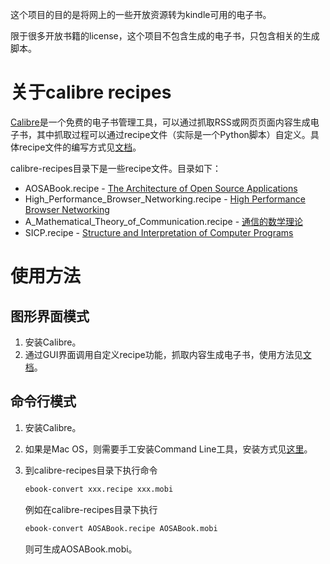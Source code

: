 这个项目的目的是将网上的一些开放资源转为kindle可用的电子书。

限于很多开放书籍的license，这个项目不包含生成的电子书，只包含相关的生成脚本。

# 关于calibre recipes

[Calibre](http://calibre-ebook.com/)是一个免费的电子书管理工具，可以通过抓取RSS或网页页面内容生成电子书，其中抓取过程可以通过recipe文件（实际是一个Python脚本）自定义。具体recipe文件的编写方式见[文档](http://manual.calibre-ebook.com/news.html)。

calibre-recipes目录下是一些recipe文件。目录如下：

+ AOSABook.recipe - [The Architecture of Open Source Applications](http://www.aosabook.org/en/index.html)
+ High\_Performance\_Browser\_Networking.recipe - [High Performance Browser Networking](http://chimera.labs.oreilly.com/books/1230000000545/index.html)
+ A\_Mathematical\_Theory\_of\_Communication.recipe - [通信的数学理论](http://www.ituring.com.cn/minibook/611)
+ SICP.recipe - [Structure and Interpretation of Computer Programs](http://mitpress.mit.edu/sicp/full-text/book/book.html)

# 使用方法

## 图形界面模式

1. 安装Calibre。
2. 通过GUI界面调用自定义recipe功能，抓取内容生成电子书，使用方法见[文档](http://manual.calibre-ebook.com/news.html)。

## 命令行模式

1. 安装Calibre。
2. 如果是Mac OS，则需要手工安装Command Line工具，安装方式见[这里](http://manual.calibre-ebook.com/cli/cli-index.html)。
3. 到calibre-recipes目录下执行命令
   
   ```bash
   ebook-convert xxx.recipe xxx.mobi
   ```

   例如在calibre-recipes目录下执行
   
   ```bash
   ebook-convert AOSABook.recipe AOSABook.mobi
   ```

   则可生成AOSABook.mobi。
